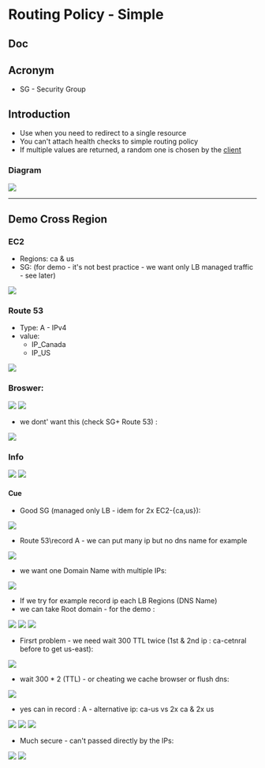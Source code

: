 # Routing Policy - Simple

## Doc

## Acronym
* SG - Security Group

## Introduction
* Use when you need to redirect to a single resource
* You can't attach health checks to simple routing policy
* If multiple values are returned, a random one is chosen by the <ins>client</ins>

### Diagram
[<img src="https://i.imgur.com/oFN7v6a.png">](https://i.imgur.com/oFN7v6a.png)

---

## Demo Cross Region
### EC2
* Regions: ca & us
* SG: (for demo - it's not best practice - we want only LB managed traffic - see later)

[<img src="https://i.imgur.com/n3yJ0nN.png">](https://i.imgur.com/n3yJ0nN.png)

### Route 53
* Type: A - IPv4
* value: 
  * IP_Canada
  * IP_US

[<img src="https://i.imgur.com/bS1ic69.png">](https://i.imgur.com/bS1ic69.png)

### Broswer:

[<img src="https://i.imgur.com/71jKdIS.png">](https://i.imgur.com/71jKdIS.png)
[<img src="https://i.imgur.com/NCpqmVk.png">](https://i.imgur.com/NCpqmVk.png)

* we dont' want this (check SG+ Route 53) :

[<img src="https://i.imgur.com/INK3uf7.png">](https://i.imgur.com/INK3uf7.png)

### Info
[<img src="https://i.imgur.com/7EBvGR3.png">](https://i.imgur.com/7EBvGR3.png)
[<img src="https://i.imgur.com/agfuhQR.png">](https://i.imgur.com/agfuhQR.png)

#### Cue
* Good SG (managed only LB - idem for 2x EC2-{ca,us}):

[<img src="https://i.imgur.com/3KS0LUj.png">](https://i.imgur.com/3KS0LUj.png)

* Route 53\record A - we can put many ip but no dns name for example

[<img src="https://i.imgur.com/HczD934.png">](https://i.imgur.com/HczD934.png)

* we want one Domain Name with multiple IPs:

[<img src="https://i.imgur.com/mVfelfb.png">](https://i.imgur.com/mVfelfb.png)

* If we try for example record ip each LB Regions (DNS Name) 
* we can take Root domain - for the demo :

[<img src="https://i.imgur.com/pF24Qd3.png">](https://i.imgur.com/pF24Qd3.png)
[<img src="https://i.imgur.com/cR6yCOP.png">](https://i.imgur.com/cR6yCOP.png)
[<img src="https://i.imgur.com/743kYlz.png">](https://i.imgur.com/743kYlz.png)

* Firsrt problem - we need wait 300 TTL twice (1st & 2nd ip : ca-cetnral before to get us-east):

[<img src="https://i.imgur.com/WAJZc0A.png">](https://i.imgur.com/WAJZc0A.png)

* wait 300 * 2 (TTL) - or cheating we cache browser or flush dns:

[<img src="https://i.imgur.com/sTKEccm.png">](https://i.imgur.com/sTKEccm.png)

* yes can in record : A - alternative ip: ca-us vs 2x ca & 2x us

[<img src="https://i.imgur.com/L1uzHSu.png">](https://i.imgur.com/L1uzHSu.png)
[<img src="https://i.imgur.com/NQzD8bD.png">](https://i.imgur.com/NQzD8bD.png)
[<img src="https://i.imgur.com/Jm4cUCY.png">](https://i.imgur.com/Jm4cUCY.png)

* Much secure - can't passed directly by the IPs:

[<img src="https://i.imgur.com/pB0AdEG.png">](https://i.imgur.com/pB0AdEG.png)
[<img src="https://i.imgur.com/UhLBQtD.png">](https://i.imgur.com/UhLBQtD.png)
